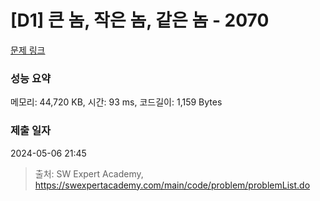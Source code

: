 # [D1] 큰 놈, 작은 놈, 같은 놈 - 2070 

[문제 링크](https://swexpertacademy.com/main/code/problem/problemDetail.do?contestProbId=AV5QQ6qqA40DFAUq) 

### 성능 요약

메모리: 44,720 KB, 시간: 93 ms, 코드길이: 1,159 Bytes

### 제출 일자

2024-05-06 21:45



> 출처: SW Expert Academy, https://swexpertacademy.com/main/code/problem/problemList.do